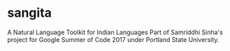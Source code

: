 # sangita
A Natural Language Toolkit for Indian Languages
Part of Samriddhi Sinha's project for Google Summer of Code 2017 under Portland State University.
